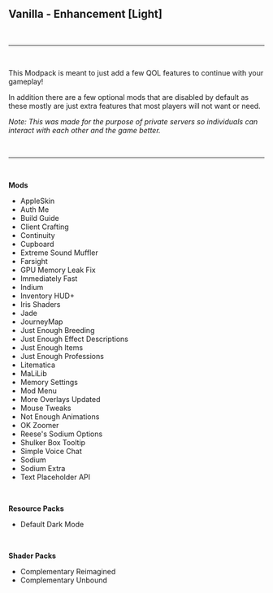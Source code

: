 ## **Vanilla - Enhancement [Light]**
<br>

---

<br>

This Modpack is meant to just add a few QOL features to continue with your gameplay!

In addition there are a few optional mods that are disabled by default as these mostly are just extra features that most players will not want or need.

*Note: This was made for the purpose of private servers so individuals can interact with each other and the game better.*

<br>

---

<br>

**Mods**
- AppleSkin
- Auth Me
- Build Guide
- Client Crafting
- Continuity
- Cupboard
- Extreme Sound Muffler
- Farsight
- GPU Memory Leak Fix
- Immediately Fast
- Indium
- Inventory HUD+
- Iris Shaders
- Jade
- JourneyMap
- Just Enough Breeding
- Just Enough Effect Descriptions
- Just Enough Items
- Just Enough Professions
- Litematica
- MaLiLib
- Memory Settings
- Mod Menu
- More Overlays Updated
- Mouse Tweaks
- Not Enough Animations
- OK Zoomer
- Reese's Sodium Options
- Shulker Box Tooltip
- Simple Voice Chat
- Sodium
- Sodium Extra
- Text Placeholder API

<br>

**Resource Packs**
- Default Dark Mode

<br>

**Shader Packs**
- Complementary Reimagined
- Complementary Unbound
